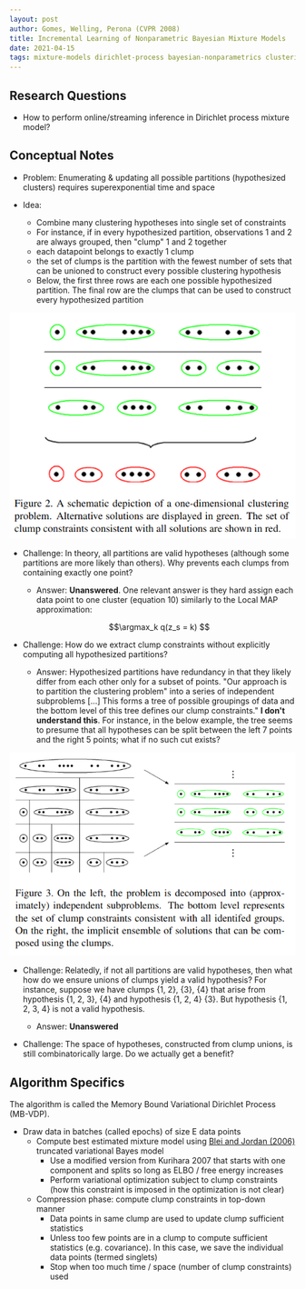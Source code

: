 ```yaml
---
layout: post
author: Gomes, Welling, Perona (CVPR 2008)
title: Incremental Learning of Nonparametric Bayesian Mixture Models
date: 2021-04-15
tags: mixture-models dirichlet-process bayesian-nonparametrics clustering streaming online
---
```


## Research Questions

- How to perform online/streaming inference in Dirichlet process mixture model? 

## Conceptual Notes

- Problem: Enumerating & updating all possible partitions (hypothesized clusters)
  requires superexponential time and space
  
- Idea:
    - Combine many clustering hypotheses into single set of constraints
    - For instance, if in every hypothesized partition, observations 1 and 2
    are always grouped, then "clump" 1 and 2 together
    - each datapoint belongs to exactly 1 clump
    - the set of clumps is the partition with the fewest number of sets that
    can be unioned to construct every possible clustering hypothesis
    - Below, the first three rows are each one possible hypothesized partition. The
      final row are the clumps that can be used to construct every hypothesized partition 

![](gomes_cvpr_2008_incremental_nonparametric_mixtures/2.png)      

- Challenge: In theory, all partitions are valid hypotheses (although
  some partitions are more likely than others). Why prevents each clumps from
  containing exactly one point?
  - Answer: __Unanswered__. One relevant answer is they hard assign each data point
  to one cluster (equation 10) similarly to the Local MAP approximation:
    
  $$\argmax_k q(z_s = k) $$

- Challenge: How do we extract clump constraints without explicitly computing
all hypothesized partitions?
  - Answer: Hypothesized partitions have redundancy in that they likely differ from each
  other only for a subset of points. "Our approach is to partition the clustering problem"
    into a series of independent subproblems [...] This forms a tree of possible groupings
    of data and the bottom level of this tree defines our clump constraints." __I don't 
    understand this__. For instance, in the below example, the tree seems to presume that
    all hypotheses can be split between the left 7 points and the right 5 points; what
    if no such cut exists?
    
![](gomes_cvpr_2008_incremental_nonparametric_mixtures/3.png)


- Challenge: Relatedly, if not all partitions are valid hypotheses, then what how
  do we ensure unions of clumps yield a valid hypothesis? For instance,
  suppose we have clumps {1, 2}, {3}, {4} that arise from hypothesis
  {1, 2, 3}, {4} and hypothesis {1, 2, 4} {3}. But hypothesis {1, 2, 3, 4} is
  not a valid hypothesis.
  - Answer: __Unanswered__
  
- Challenge: The space of hypotheses, constructed from clump unions,
  is still combinatorically large. Do we actually get a benefit?
  
  
## Algorithm Specifics

The algorithm is called the Memory Bound Variational Dirichlet Process (MB-VDP).

- Draw data in batches (called epochs) of size E data points
  - Compute best estimated mixture model using [Blei and Jordan (2006)](blei_bayesian_analysis_2006_variational_dirichlet_mixtures.md)
    truncated variational Bayes model
      - Use a modified version from Kurihara 2007 that starts with one component
    and splits so long as ELBO / free energy increases
      - Perform variational optimization subject to clump constraints (how this constraint
        is imposed in the optimization is not clear)
  - Compression phase: compute clump constraints in top-down manner
      - Data points in same clump are used to update clump sufficient statistics
      - Unless too few points are in a clump to compute sufficient statistics (e.g. covariance).
        In this case, we save the individual data points (termed singlets)
      - Stop when too much time / space (number of clump constraints) used
